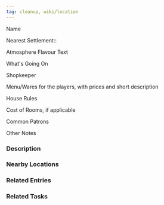 ```yaml
---
tag: cleanup, wiki/location
---
```


Name

Nearest Settlement::

Atmosphere Flavour Text

What's Going On

Shopkeeper

Menu/Wares for the players, with prices and short description

House Rules

Cost of Rooms, if applicable

Common Patrons

Other Notes


### Description


### Nearby Locations


### Related Entries


### Related Tasks